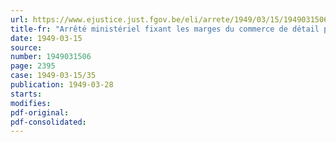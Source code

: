 ```yaml
---
url: https://www.ejustice.just.fgov.be/eli/arrete/1949/03/15/1949031506/justel
title-fr: "Arrêté ministériel fixant les marges du commerce de détail pour la vente du poisson frais"
date: 1949-03-15
source:
number: 1949031506
page: 2395
case: 1949-03-15/35
publication: 1949-03-28
starts:
modifies:
pdf-original:
pdf-consolidated:
---
```


